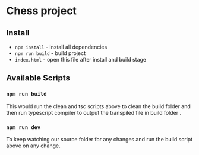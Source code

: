 # Chess project

## Install

* `npm install` - install all dependencies
* `npm run build` - build project
* `index.html` - open this file after install and build stage

## Available Scripts

### `npm run build`

This would run the clean and tsc scripts above to clean the build folder and then run typescript compiler to output the transpiled file in build folder .

### `npm run dev`

To keep watching our source folder for any changes and run the build script above on any change.
